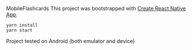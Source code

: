 MobileFlashcards
This project was bootstrapped with [Create React Native App](https://github.com/react-community/create-react-native-app).

```
yarn install
yarn start
```

Project tested on Android (both emulator and device)